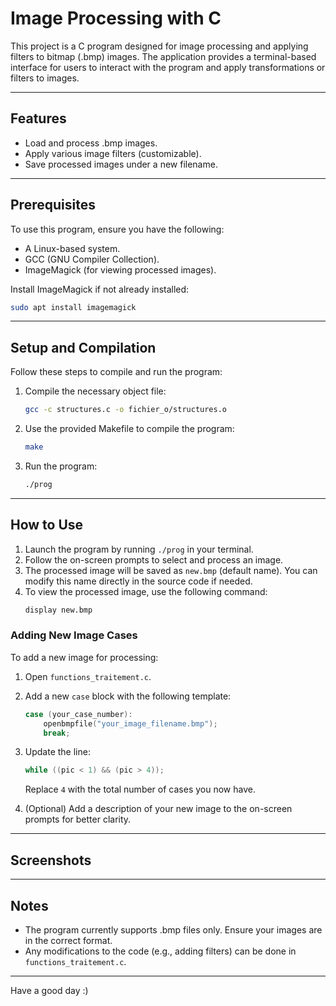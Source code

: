 # Image Processing with C

This project is a C program designed for image processing and applying filters to bitmap (.bmp) images. The application provides a terminal-based interface for users to interact with the program and apply transformations or filters to images.

---

## Features
- Load and process .bmp images.
- Apply various image filters (customizable).
- Save processed images under a new filename.

---

## Prerequisites
To use this program, ensure you have the following:
- A Linux-based system.
- GCC (GNU Compiler Collection).
- ImageMagick (for viewing processed images).

Install ImageMagick if not already installed:
```bash
sudo apt install imagemagick
```

---

## Setup and Compilation
Follow these steps to compile and run the program:

1. Compile the necessary object file:
   ```bash
   gcc -c structures.c -o fichier_o/structures.o
   ```

2. Use the provided Makefile to compile the program:
   ```bash
   make
   ```

3. Run the program:
   ```bash
   ./prog
   ```

---

## How to Use
1. Launch the program by running `./prog` in your terminal.
2. Follow the on-screen prompts to select and process an image.
3. The processed image will be saved as `new.bmp` (default name). You can modify this name directly in the source code if needed.
4. To view the processed image, use the following command:
   ```bash
   display new.bmp
   ```

### Adding New Image Cases
To add a new image for processing:
1. Open `functions_traitement.c`.
2. Add a new `case` block with the following template:
   ```c
   case (your_case_number):
       openbmpfile("your_image_filename.bmp");
       break;
   ```
3. Update the line:
   ```c
   while ((pic < 1) && (pic > 4));
   ```
   Replace `4` with the total number of cases you now have.

4. (Optional) Add a description of your new image to the on-screen prompts for better clarity.

---

## Screenshots


---

## Notes
- The program currently supports .bmp files only. Ensure your images are in the correct format.
- Any modifications to the code (e.g., adding filters) can be done in `functions_traitement.c`.

---

Have a good day :)

